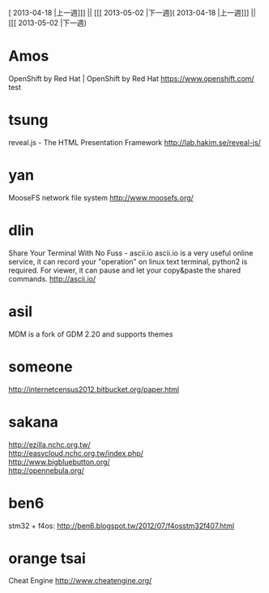 [ 2013-04-18 |上一週]]] || [[[ 2013-05-02 |下一週]( 2013-04-18 |上一週]]] || [[[ 2013-05-02 |下一週)



# Amos

OpenShift by Red Hat | OpenShift by Red Hat
<https://www.openshift.com/>  
test

# tsung

reveal.js - The HTML Presentation Framework
<http://lab.hakim.se/reveal-js/>  

# yan

MooseFS network file system
<http://www.moosefs.org/>  

# dlin

Share Your Terminal With No Fuss - ascii.io
ascii.io  is a very useful online service, it can record your "operation" on linux  text terminal, python2 is required.  For viewer, it can pause and let  your copy&paste the shared commands.
<http://ascii.io/>  

# asil

MDM is a fork of GDM 2.20 and supports themes

# someone

<http://internetcensus2012.bitbucket.org/paper.html>  

# sakana

<http://ezilla.nchc.org.tw/>  
<http://easycloud.nchc.org.tw/index.php/>  
<http://www.bigbluebutton.org/>  
<http://opennebula.org/>  

# ben6

stm32 + f4os: <http://ben6.blogspot.tw/2012/07/f4osstm32f407.html>  

# orange tsai

Cheat Engine
<http://www.cheatengine.org/>  